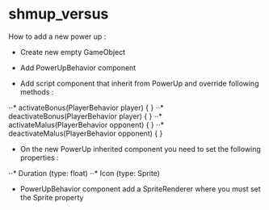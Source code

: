 # shmup_versus

How to add a new power up :

- Create new empty GameObject

- Add PowerUpBehavior component

- Add script component that inherit from PowerUp and override following methods :

⋅⋅* activateBonus(PlayerBehavior player) { }
⋅⋅* deactivateBonus(PlayerBehavior player) { }
⋅⋅* activateMalus(PlayerBehavior opponent) { }
⋅⋅* deactivateMalus(PlayerBehavior opponent) { }

- On the new PowerUp inherited component you need to set the following properties :
    
⋅⋅* Duration (type: float)
⋅⋅* Icon (type: Sprite)

- PowerUpBehavior component add a SpriteRenderer where you must set the Sprite property
